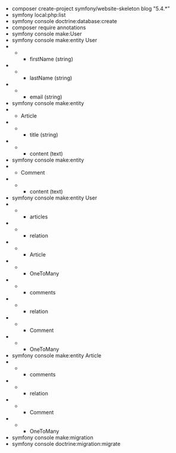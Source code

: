 * composer create-project symfony/website-skeleton blog "5.4.*”
* symfony local:php:list
* symfony console doctrine:database:create
* composer require annotations
* symfony console make:User
* symfony console make:entity User
* * * firstName (string)
* * * lastName (string)
* * * email (string)
* symfony console make:entity
*  * Article
* * * title (string)
* * * content (text)
* symfony console make:entity
* * Comment
* * * content (text)
* symfony console make:entity User
* * * articles
* * * relation
* * * Article
* * * OneToMany
* * * comments
* * * relation
* * * Comment
* * * OneToMany
* symfony console make:entity Article
* * * comments
* * * relation
* * * Comment
* * * OneToMany
* symfony console make:migration
* symfony console doctrine:migration:migrate    


